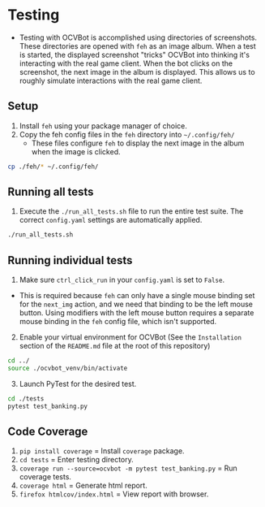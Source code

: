 # Testing

- Testing with OCVBot is accomplished using directories of screenshots.
  These directories are opened with `feh` as an image album. When a test
  is started, the displayed screenshot "tricks" OCVBot into thinking it's
  interacting with the real game client. When the bot clicks on the
  screenshot, the next image in the album is displayed. This allows us
  to roughly simulate interactions with the real game client.

## Setup

1. Install `feh` using your package manager of choice.
2. Copy the feh config files in the `feh` directory into `~/.config/feh/`
   - These files configure `feh` to display the next image in the album when the
     image is clicked.
  ```bash
  cp ./feh/* ~/.config/feh/
  ```
## Running all tests

1. Execute the `./run_all_tests.sh` file to run the entire test suite. The correct
  `config.yaml` settings are automatically applied.
```bash
./run_all_tests.sh
```

## Running individual tests

1. Make sure `ctrl_click_run` in your `config.yaml` is set to `False`.
  - This is required because `feh` can only have a single mouse binding set for the
    `next_img` action, and we need that binding to be the left mouse button. Using
    modifiers with the left mouse button requires a separate mouse binding in the
    `feh` config file, which isn't supported.
2. Enable your virtual environment for OCVBot (See the `Installation` section of
   the `README.md` file at the root of this repository)
```bash
cd ../
source ./ocvbot_venv/bin/activate
```
3. Launch PyTest for the desired test.
```bash
cd ./tests
pytest test_banking.py
```

## Code Coverage

1. `pip install coverage` = Install `coverage` package.
2. `cd tests` = Enter testing directory.
3. `coverage run --source=ocvbot -m pytest test_banking.py` = Run coverage tests.
4. `coverage html` = Generate html report.
5. `firefox htmlcov/index.html` = View report with browser.
